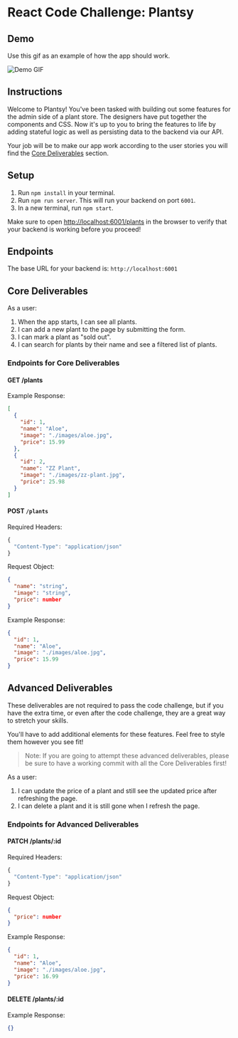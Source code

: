 # React Code Challenge: Plantsy

## Demo

Use this gif as an example of how the app should work.

![Demo GIF](https://curriculum-content.s3.amazonaws.com/phase-2/react-hooks-mock-code-challenge-plantshop/plantsy_demo.gif)

## Instructions

Welcome to Plantsy! You've been tasked with building out some features for the
admin side of a plant store. The designers have put together the components and
CSS. Now it's up to you to bring the features to life by adding stateful logic
as well as persisting data to the backend via our API.

Your job will be to make our app work according to the user stories you will
find the [Core Deliverables](#Core-Deliverables) section.

## Setup

1. Run `npm install` in your terminal.
2. Run `npm run server`. This will run your backend on port `6001`.
3. In a new terminal, run `npm start`.

Make sure to open [http://localhost:6001/plants](http://localhost:6001/plants)
in the browser to verify that your backend is working before you proceed!

## Endpoints

The base URL for your backend is: `http://localhost:6001`

## Core Deliverables

As a user:

1. When the app starts, I can see all plants.
2. I can add a new plant to the page by submitting the form.
3. I can mark a plant as "sold out".
4. I can search for plants by their name and see a filtered list of plants.

### Endpoints for Core Deliverables

#### GET /plants

Example Response:

```json
[
  {
    "id": 1,
    "name": "Aloe",
    "image": "./images/aloe.jpg",
    "price": 15.99
  },
  {
    "id": 2,
    "name": "ZZ Plant",
    "image": "./images/zz-plant.jpg",
    "price": 25.98
  }
]
```

#### POST `/plants`

Required Headers:

```js
{
  "Content-Type": "application/json"
}
```

Request Object:

```json
{
  "name": "string",
  "image": "string",
  "price": number
}
```

Example Response:

```json
{
  "id": 1,
  "name": "Aloe",
  "image": "./images/aloe.jpg",
  "price": 15.99
}
```

## Advanced Deliverables

These deliverables are not required to pass the code challenge, but if you have
the extra time, or even after the code challenge, they are a great way to
stretch your skills.

You'll have to add additional elements for these features. Feel free to style
them however you see fit!

> Note: If you are going to attempt these advanced deliverables, please be sure
> to have a working commit with all the Core Deliverables first!

As a user:

1. I can update the price of a plant and still see the updated price after
   refreshing the page.
2. I can delete a plant and it is still gone when I refresh the page.

### Endpoints for Advanced Deliverables

#### PATCH /plants/:id

Required Headers:

```js
{
  "Content-Type": "application/json"
}
```

Request Object:

```json
{
  "price": number
}
```

Example Response:

```json
{
  "id": 1,
  "name": "Aloe",
  "image": "./images/aloe.jpg",
  "price": 16.99
}
```

#### DELETE /plants/:id

Example Response:

```json
{}
```
